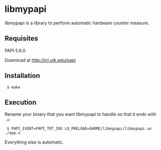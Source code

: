 # libmypapi

libmypapi is a library to perform automatic hardware counter measure.

## Requisites

  PAPI 5.6.0
  
  Download at <http://icl.utk.edu/papi>


## Installation

     $ make
     
## Execution

Rename your binary that you want libmypapi to handle so that it ends with ```.x```:

     $ PAPI_EVENT=PAPI_TOT_INS LD_PRELOAD=$HOME/libmypapi/libmypapi.so ./app.x
     
Everything else is automatic.
